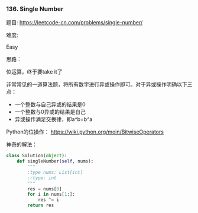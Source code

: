 ### 136. Single Number



题目:
<https://leetcode-cn.com/problems/single-number/>


难度:

Easy


思路：

位运算，终于要take it了

非常常见的一道算法题，将所有数字进行异或操作即可。对于异或操作明确以下三点：

- 一个整数与自己异或的结果是0
- 一个整数与0异或的结果是自己
- 异或操作满足交换律，即a^b=b^a

Python的位操作：
<https://wiki.python.org/moin/BitwiseOperators>

神奇的解法：


```python
class Solution(object):
    def singleNumber(self, nums):
        """
        :type nums: List[int]
        :rtype: int
        """
        res = nums[0]
        for i in nums[1:]:
            res ^= i
        return res
```

